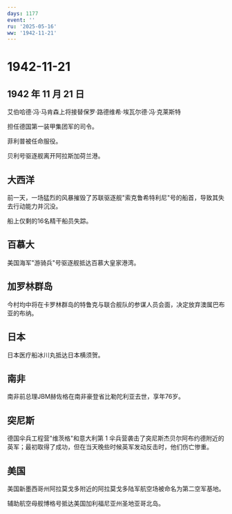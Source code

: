 ```yaml
---
days: 1177
event: ''
ru: '2025-05-16'
ww: '1942-11-21'
---
```


# 1942-11-21

## 1942 年 11 月 21 日

艾伯哈德·冯·马肯森上将接替保罗·路德维希·埃瓦尔德·冯·克莱斯特

担任德国第一装甲集团军的司令。

菲利普被任命服役。

贝利号驱逐舰离开阿拉斯加荷兰港。

## 大西洋

前一天，一场猛烈的风暴摧毁了苏联驱逐舰"索克鲁希特利尼"号的船首，导致其失去行动能力并沉没。

船上仅剩的16名精干船员失踪。

## 百慕大

美国海军"游骑兵"号驱逐舰抵达百慕大皇家港湾。

## 加罗林群岛

今村均中将在卡罗林群岛的特鲁克与联合舰队的参谋人员会面，决定放弃澳属巴布亚的布纳。

## 日本

日本医疗船冰川丸抵达日本横须贺。

## 南非

南非前总理JBM赫佐格在南非豪登省比勒陀利亚去世，享年76岁。

## 突尼斯

德国伞兵工程营"维茨格"和意大利第 1
伞兵营袭击了突尼斯杰贝尔阿布约德附近的英军；最初取得了成功，但在当天晚些时候英军发动反击时，他们伤亡惨重。

## 美国

美国新墨西哥州阿拉莫戈多附近的阿拉莫戈多陆军航空场被命名为第二空军基地。

辅助航空母舰博格号抵达美国加利福尼亚州圣地亚哥北岛。